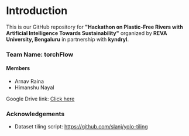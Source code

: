 # Introduction

This is our GitHub repository for **"Hackathon on Plastic-Free Rivers with Artificial Intelligence Towards Sustainability"** organized by **REVA University, Bengaluru** in partnership with **kyndryl**.

### Team Name: torchFlow
#### Members
- Arnav Raina
- Himanshu Nayal

Google Drive link: <a href="https://drive.google.com/file/d/1kl-ngrxMRwyC9s_t-dbMWXI7-sU1ivPl/view?usp=sharing">Click here</a>

### Acknowledgements
- Dataset tiling script: https://github.com/slanj/yolo-tiling
